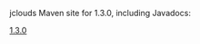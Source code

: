 jclouds Maven site for 1.3.0, including Javadocs:

[1.3.0](http://demobox.github.com/jclouds-maven-site-1.3.0/1.3.0/jclouds-multi/)